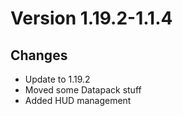 # Version 1.19.2-1.1.4

## Changes

- Update to 1.19.2
- Moved some Datapack stuff
- Added HUD management
